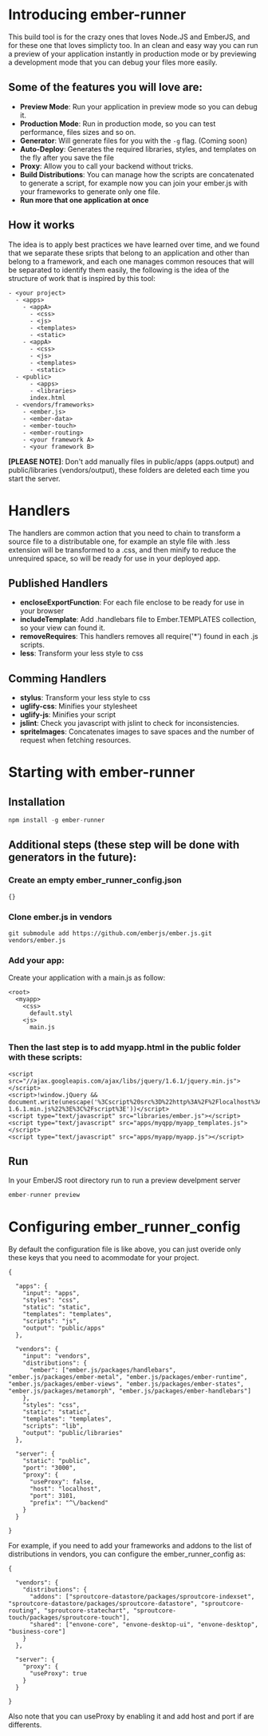 # Introducing ember-runner
This build tool is for the crazy ones that loves Node.JS and EmberJS, and for these one that loves simplicty too. In an clean and easy way you can run a preview of your application instantly in production mode or by previewing a development mode that you can debug your files more easily.

## Some of the features you will love are:
- **Preview Mode**: Run your application in preview mode so you can debug it.
- **Production Mode**: Run in production mode, so you can test performance, files sizes and so on.
- **Generator**: Will generate files for you with the ``-g`` flag. (Coming soon)
- **Auto-Deploy**: Generates the required libraries, styles, and templates on the fly after you save the file
- **Proxy**: Allow you to call your backend without tricks.
- **Build Distributions**: You can manage how the scripts are concatenated to generate a script, for example now you can join your ember.js with your frameworks to generate only one file.
- **Run more that one application at once**

## How it works
The idea is to apply best practices we have learned over time, and we found that we separate these sripts that belong to an application and other than belong to a framework, and each one manages common resouces that will be separated to identify them easily, the following is the idea of the structure of work that is inspired by this tool:

```
- <your project>
  - <apps>
    - <appA>
      - <css>
      - <js>
      - <templates>
      - <static>
    - <appA>
      - <css>
      - <js>
      - <templates>
      - <static>
  - <public>
      - <apps>
      - <libraries>
      index.html
  - <vendors/frameworks>
    - <ember.js>
    - <ember-data>
    - <ember-touch>
    - <ember-routing>
    - <your framework A>
    - <your framework B>
```
**[PLEASE NOTE]**: Don't add manually files in public/apps (apps.output) and public/libraries (vendors/output), these folders are deleted each time you start the server.

# Handlers
The handlers are common action that you need to chain to transform a source file to a distributable one, for example an style file with .less extension will be transformed to a .css, and then minify to reduce the unrequired space, so will be ready for use in your deployed app.

## Published Handlers

- **encloseExportFunction**: For each file enclose to be ready for use in your browser
- **includeTemplate**: Add .handlebars file to Ember.TEMPLATES collection, so your view can found it.
- **removeRequires**: This handlers removes all require('*') found in each .js scripts.
- **less**: Transform your less style to css

## Comming Handlers

- **stylus**: Transform your less style to css
- **uglify-css**: Minifies your stylesheet
- **uglify-js**: Minifies your script
- **jslint**: Check you javascript with jslint to check for inconsistencies.
- **spriteImages**: Concatenates images to save spaces and the number of request when fetching resources.

# Starting with ember-runner

## Installation

``` javascript
npm install -g ember-runner
```

## Additional steps (these step will be done with generators in the future):

### Create an empty ember_runner_config.json

```
{}
```
### Clone ember.js in vendors

```
git submodule add https://github.com/emberjs/ember.js.git vendors/ember.js
```

### Add your app:

Create your application with a main.js as follow:

```
<root>
  <myapp>
    <css>
      default.styl
    <js>
      main.js      
````

### Then the last step is to add myapp.html in the public folder with these scripts:

```
<script src="//ajax.googleapis.com/ajax/libs/jquery/1.6.1/jquery.min.js"></script>
<script>!window.jQuery && document.write(unescape('%3Cscript%20src%3D%22http%3A%2F%2Flocalhost%3A9292%2Fjs%2Flibs%2Fjquery-1.6.1.min.js%22%3E%3C%2Fscript%3E'))</script>    
<script type="text/javascript" src="libraries/ember.js"></script>
<script type="text/javascript" src="apps/myqpp/myapp_templates.js"></script>
<script type="text/javascript" src="apps/myapp/myapp.js"></script>
```

## Run

In your EmberJS root directory run to run a preview develpment server

``` javascript
ember-runner preview
```
# Configuring ember_runner_config

By default the configuration file is like above, you can just overide only these keys that you need to acommodate for your project.

```
{
  
  "apps": { 
    "input": "apps",
    "styles": "css",
    "static": "static",
    "templates": "templates",
    "scripts": "js",
    "output": "public/apps"
  },
  
  "vendors": {
    "input": "vendors",
    "distributions": {
      "ember": ["ember.js/packages/handlebars", "ember.js/packages/ember-metal", "ember.js/packages/ember-runtime", "ember.js/packages/ember-views", "ember.js/packages/ember-states", "ember.js/packages/metamorph", "ember.js/packages/ember-handlebars"]
    },
    "styles": "css",
    "static": "static",
    "templates": "templates",
    "scripts": "lib",
    "output": "public/libraries"
  },
    
  "server": {
    "static": "public",
    "port": "3000",
    "proxy": {
      "useProxy": false,
      "host": "localhost",
      "port": 3101,
      "prefix": "^\/backend"
    }
  }
  
}
```

For example, if you need to add your frameworks and addons to the list of distributions in vendors, you can configure the ember_runner_config as:

```
{
  
  "vendors": {
    "distributions": {
      "addons": ["sproutcore-datastore/packages/sproutcore-indexset", "sproutcore-datastore/packages/sproutcore-datastore", "sproutcore-routing", "sproutcore-statechart", "sproutcore-touch/packages/sproutcore-touch"],
      "shared": ["envone-core", "envone-desktop-ui", "envone-desktop", "business-core"]      
    }
  },
  
  "server": {
    "proxy": {
      "useProxy": true
    }
  }
  
}
```

Also note that you can useProxy by enabling it and add host and port if are differents.